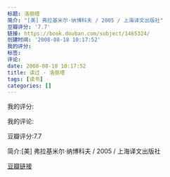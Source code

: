 ```yaml
---
标题: 洛丽塔
简介: "[美] 弗拉基米尔·纳博科夫 / 2005 / 上海译文出版社"
豆瓣评分: '7.7'
链接: https://book.douban.com/subject/1465324/
创建时间: '2008-08-18 10:17:52'
我的评分:
标签:
评论:
date: 2008-08-18 10:17:52
title: 读过 - 洛丽塔
tags: [读书]
categories: []
---
```


我的评分:

我的评论:

豆瓣评分:7.7

简介:[美] 弗拉基米尔·纳博科夫 / 2005 / 上海译文出版社

[豆瓣链接](https://book.douban.com/subject/1465324/)

